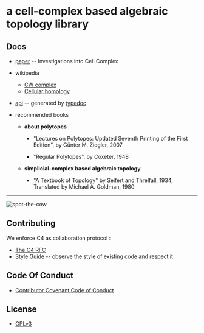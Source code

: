 # a cell-complex based algebraic topology library

## Docs

- [paper](https://xieyuheng.github.io/writing/investigations-into-cell-complex.html) -- Investigations into Cell Complex

- wikipedia
  - [CW complex](https://en.wikipedia.org/wiki/CW_complex)
  - [Cellular homology](https://en.wikipedia.org/wiki/Cellular_homology)

- [api](https://api.cell-complex.surge.sh)
  -- generated by [typedoc](https://github.com/TypeStrong/typedoc)

- recommended books

  - **about polytopes**

    - "Lectures on Polytopes: Updated Seventh Printing of the First Edition",
      by Günter M. Ziegler, 2007

    - "Regular Polytopes", by Coxeter, 1948

  - **simplicial-complex based algebraic topology**

    - "A Textbook of Topology"
      by Seifert and Threlfall, 1934,
      Translated by Michael A. Goldman, 1980

------

![spot-the-cow](https://github.com/xieyuheng/image-link/blob/master/homotopy/spot-the-cow.gif)

## Contributing

We enforce C4 as collaboration protocol :
- [The C4 RFC](https://rfc.zeromq.org/spec:42/C4)
- [Style Guide](STYLE-GUIDE.md) -- observe the style of existing code and respect it

## Code Of Conduct

- [Contributor Covenant Code of Conduct](CODE-OF-CONDUCT.md)

## License

- [GPLv3](LICENSE)
